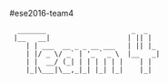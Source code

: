 #ese2016-team4

      _______                     _  _   
     |__   __|                   | || |  
        | | ___  __ _ _ __ ___   | || |_ 
        | |/ _ \/ _` | '_ ` _ \  |__   _|
        | |  __/ (_| | | | | | |    | |  
        |_|\___|\__,_|_| |_| |_|    |_|